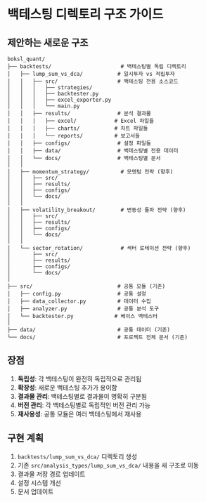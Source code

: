# 백테스팅 디렉토리 구조 가이드

## 제안하는 새로운 구조

```
boksl_quant/
├── backtests/                      # 백테스팅별 독립 디렉토리
│   ├── lump_sum_vs_dca/           # 일시투자 vs 적립투자
│   │   ├── src/                   # 백테스팅 전용 소스코드
│   │   │   ├── strategies/
│   │   │   ├── backtester.py
│   │   │   ├── excel_exporter.py
│   │   │   └── main.py
│   │   ├── results/               # 분석 결과물
│   │   │   ├── excel/            # Excel 파일들
│   │   │   ├── charts/           # 차트 파일들
│   │   │   └── reports/          # 보고서들
│   │   ├── configs/               # 설정 파일들
│   │   ├── data/                  # 백테스팅별 전용 데이터
│   │   └── docs/                  # 백테스팅별 문서
│   │
│   ├── momentum_strategy/          # 모멘텀 전략 (향후)
│   │   ├── src/
│   │   ├── results/
│   │   ├── configs/
│   │   └── docs/
│   │
│   ├── volatility_breakout/        # 변동성 돌파 전략 (향후)
│   │   ├── src/
│   │   ├── results/
│   │   ├── configs/
│   │   └── docs/
│   │
│   └── sector_rotation/            # 섹터 로테이션 전략 (향후)
│       ├── src/
│       ├── results/
│       ├── configs/
│       └── docs/
│
├── src/                           # 공통 모듈 (기존)
│   ├── config.py                  # 공통 설정
│   ├── data_collector.py          # 데이터 수집
│   ├── analyzer.py                # 공통 분석 도구
│   └── backtester.py             # 베이스 백테스터
│
├── data/                          # 공통 데이터 (기존)
└── docs/                          # 프로젝트 전체 문서 (기존)
```

## 장점

1. **독립성**: 각 백테스팅이 완전히 독립적으로 관리됨
2. **확장성**: 새로운 백테스팅 추가가 용이함
3. **결과물 관리**: 백테스팅별로 결과물이 명확히 구분됨
4. **버전 관리**: 각 백테스팅별로 독립적인 버전 관리 가능
5. **재사용성**: 공통 모듈은 여러 백테스팅에서 재사용

## 구현 계획

1. `backtests/lump_sum_vs_dca/` 디렉토리 생성
2. 기존 `src/analysis_types/lump_sum_vs_dca/` 내용을 새 구조로 이동
3. 결과물 저장 경로 업데이트
4. 설정 시스템 개선
5. 문서 업데이트